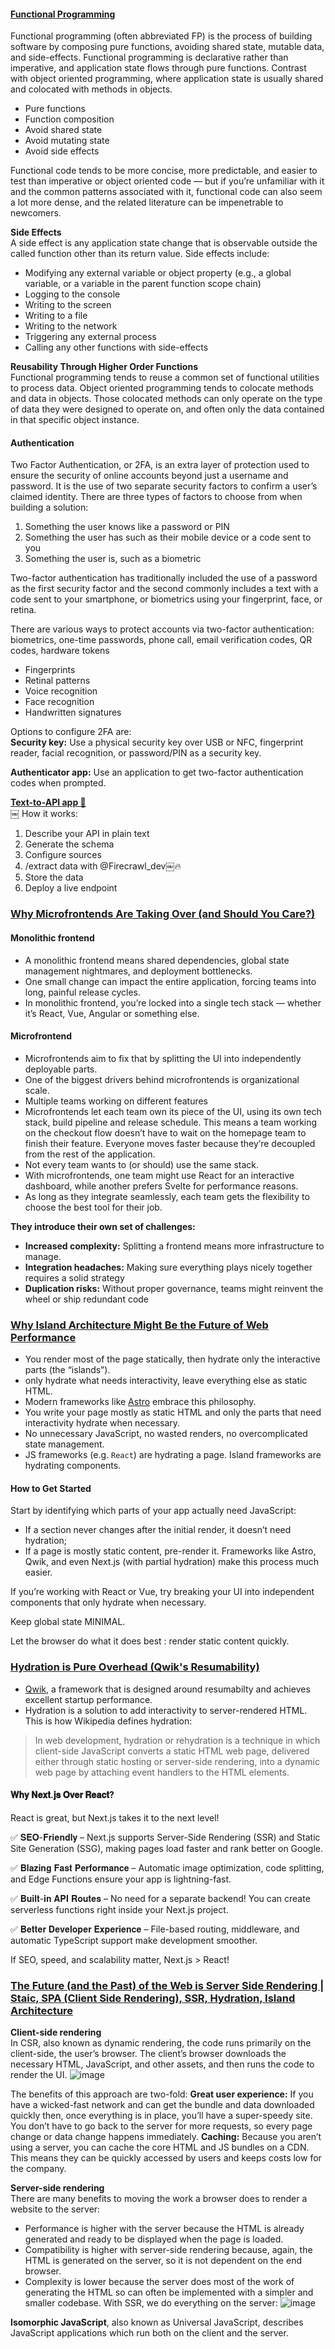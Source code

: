 #### [Functional Programming](https://medium.com/javascript-scene/master-the-javascript-interview-what-is-functional-programming-7f218c68b3a0)
Functional programming (often abbreviated FP) is the process of building software by composing pure functions, avoiding shared state, mutable data, and side-effects. Functional programming is declarative rather than imperative, and application state flows through pure functions. Contrast with object oriented programming, where application state is usually shared and colocated with methods in objects.

- Pure functions
- Function composition
- Avoid shared state
- Avoid mutating state
- Avoid side effects

Functional code tends to be more concise, more predictable, and easier to test than imperative or object oriented code — but if you’re unfamiliar with it and the common patterns associated with it, functional code can also seem a lot more dense, and the related literature can be impenetrable to newcomers.

**Side Effects**  
A side effect is any application state change that is observable outside the called function other than its return value. Side effects include:

- Modifying any external variable or object property (e.g., a global variable, or a variable in the parent function scope chain)
- Logging to the console
- Writing to the screen
- Writing to a file
- Writing to the network
- Triggering any external process
- Calling any other functions with side-effects

**Reusability Through Higher Order Functions**  
Functional programming tends to reuse a common set of functional utilities to process data. Object oriented programming tends to colocate methods and data in objects. Those colocated methods can only operate on the type of data they were designed to operate on, and often only the data contained in that specific object instance.

#### Authentication
Two Factor Authentication, or 2FA, is an extra layer of protection used to ensure the security of online accounts beyond just a username and password. It is the use of two separate security factors to confirm a user’s claimed identity. There are three types of factors to choose from when building a solution:

1. Something the user knows like a password or PIN
2. Something the user has such as their mobile device or a code sent to you
3. Something the user is, such as a biometric

Two-factor authentication has traditionally included the use of a password as the first security factor and the second commonly includes a text with a code sent to your smartphone, or biometrics using your fingerprint, face, or retina.

There are various ways to protect accounts via two-factor authentication: biometrics, one-time passwords, phone call, email verification codes, QR codes, hardware tokens

- Fingerprints
- Retinal patterns
- Voice recognition 
- Face recognition 
- Handwritten signatures 

Options to configure 2FA are:  
**Security key:**
Use a physical security key over USB or NFC, fingerprint reader, facial recognition, or password/PIN as a security key.

**Authenticator app:**
Use an application to get two-factor authentication codes when prompted.


**[Text-to-API app 🚀](https://x.com/Dev__Digest/status/1882423344936735216)**  
￼
How it works:
1. Describe your API in plain text
2. Generate the schema
3. Configure sources
4. /extract data with @Firecrawl_dev￼🔥
5. Store the data
6. Deploy a live endpoint

### [Why Microfrontends Are Taking Over (and Should You Care?)](https://itnext.io/why-microfrontends-are-taking-over-and-should-you-care-8f0fd3ff07ac)
#### Monolithic frontend
- A monolithic frontend means shared dependencies, global state management nightmares, and deployment bottlenecks.
- One small change can impact the entire application, forcing teams into long, painful release cycles.
- In monolithic frontend, you’re locked into a single tech stack — whether it’s React, Vue, Angular or something else.

#### Microfrontend
- Microfrontends aim to fix that by splitting the UI into independently deployable parts.
- One of the biggest drivers behind microfrontends is organizational scale.
- Multiple teams working on different features
- Microfrontends let each team own its piece of the UI, using its own tech stack, build pipeline and release schedule. This means a team working on the checkout flow doesn’t have to wait on the homepage team to finish their feature. Everyone moves faster because they’re decoupled from the rest of the application.
- Not every team wants to (or should) use the same stack.
- With microfrontends, one team might use React for an interactive dashboard, while another prefers Svelte for performance reasons.
- As long as they integrate seamlessly, each team gets the flexibility to choose the best tool for their job.

**They introduce their own set of challenges:**
- **Increased complexity:** Splitting a frontend means more infrastructure to manage.
- **Integration headaches:** Making sure everything plays nicely together requires a solid strategy
- **Duplication risks:** Without proper governance, teams might reinvent the wheel or ship redundant code

### [Why Island Architecture Might Be the Future of Web Performance](https://itnext.io/island-architecture-a-smarter-way-to-build-resilient-systems-0d9b36f6a067)
* You render most of the page statically, then hydrate only the interactive parts (the “islands”).
* only hydrate what needs interactivity, leave everything else as static HTML.
* Modern frameworks like [Astro](https://astro.build/press/#assets) embrace this philosophy.
* You write your page mostly as static HTML and only the parts that need interactivity hydrate when necessary.
* No unnecessary JavaScript, no wasted renders, no overcomplicated state management.
* JS frameworks (e.g. `React`) are hydrating a page. Island frameworks are hydrating components.

#### How to Get Started
Start by identifying which parts of your app actually need JavaScript:
- If a section never changes after the initial render, it doesn’t need hydration;
- If a page is mostly static content, pre-render it.
Frameworks like Astro, Qwik, and even Next.js (with partial hydration) make this process much easier.

If you’re working with React or Vue, try breaking your UI into independent components that only hydrate when necessary.

Keep global state MINIMAL.

Let the browser do what it does best : render static content quickly.


### [Hydration is Pure Overhead (Qwik's Resumability)](https://www.builder.io/blog/hydration-is-pure-overhead#resumability-a-no-overhead-alternative-to-hydration)
- [Qwik](https://qwik.dev/), a framework that is designed around resumabilty and achieves excellent startup performance.
- Hydration is a solution to add interactivity to server-rendered HTML. This is how Wikipedia defines hydration:
> In web development, hydration or rehydration is a technique in which client-side JavaScript converts a static HTML web page, delivered either through static hosting or server-side rendering, into a dynamic web page by attaching event handlers to the HTML elements.


#### 𝐖𝐡𝐲 𝐍𝐞𝐱𝐭.𝐣𝐬 𝐎𝐯𝐞𝐫 𝐑𝐞𝐚𝐜𝐭? 

React is great, but Next.js takes it to the next level! 

✅ 𝐒𝐄𝐎-𝐅𝐫𝐢𝐞𝐧𝐝𝐥𝐲 – Next.js supports Server-Side Rendering (SSR) and Static Site Generation (SSG), making pages load faster and rank better on Google.

✅ 𝐁𝐥𝐚𝐳𝐢𝐧𝐠 𝐅𝐚𝐬𝐭 𝐏𝐞𝐫𝐟𝐨𝐫𝐦𝐚𝐧𝐜𝐞 – Automatic image optimization, code splitting, and Edge Functions ensure your app is lightning-fast.

✅ 𝐁𝐮𝐢𝐥𝐭-𝐢𝐧 𝐀𝐏𝐈 𝐑𝐨𝐮𝐭𝐞𝐬 – No need for a separate backend! You can create serverless functions right inside your Next.js project.

✅ 𝐁𝐞𝐭𝐭𝐞𝐫 𝐃𝐞𝐯𝐞𝐥𝐨𝐩𝐞𝐫 𝐄𝐱𝐩𝐞𝐫𝐢𝐞𝐧𝐜𝐞 – File-based routing, middleware, and automatic TypeScript support make development smoother.

If SEO, speed, and scalability matter, Next.js > React!

### [The Future (and the Past) of the Web is Server Side Rendering | Staic, SPA (Client Side Rendering), SSR, Hydration, Island Architecture](https://deno.com/blog/the-future-and-past-is-server-side-rendering)
**Client-side rendering**  
In CSR, also known as dynamic rendering, the code runs primarily on the client-side, the user’s browser. The client’s browser downloads the necessary HTML, JavaScript, and other assets, and then runs the code to render the UI.
![image](https://github.com/user-attachments/assets/04a8509d-aa37-4d11-a211-2607670b20cd)

The benefits of this approach are two-fold:
**Great user experience:** If you have a wicked-fast network and can get the bundle and data downloaded quickly then, once everything is in place, you’ll have a super-speedy site. You don’t have to go back to the server for more requests, so every page change or data change happens immediately.
**Caching:** Because you aren’t using a server, you can cache the core HTML and JS bundles on a CDN. This means they can be quickly accessed by users and keeps costs low for the company.

**Server-side rendering**  
There are many benefits to moving the work a browser does to render a website to the server:

- Performance is higher with the server because the HTML is already generated and ready to be displayed when the page is loaded.
- Compatibility is higher with server-side rendering because, again, the HTML is generated on the server, so it is not dependent on the end browser.
- Complexity is lower because the server does most of the work of generating the HTML so can often be implemented with a simpler and smaller codebase.
With SSR, we do everything on the server:
![image](https://github.com/user-attachments/assets/2d2efc5e-7b9b-4301-b1ad-1f2b336c7778)

**Isomorphic JavaScript**, also known as Universal JavaScript, describes JavaScript applications which run both on the client and the server.

